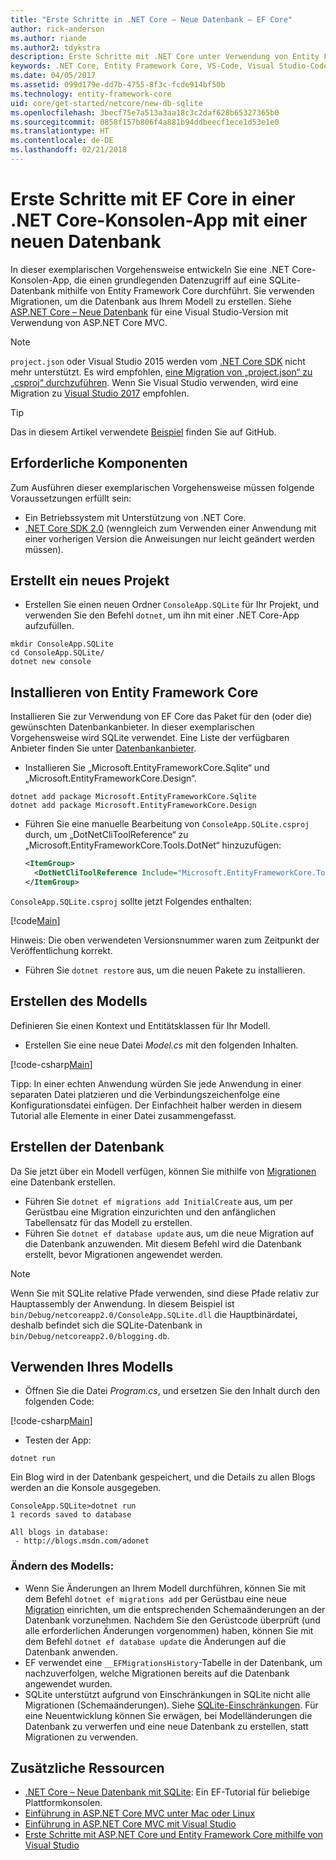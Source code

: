 ```yaml
---
title: "Erste Schritte in .NET Core – Neue Datenbank – EF Core"
author: rick-anderson
ms.author: riande
ms.author2: tdykstra
description: Erste Schritte mit .NET Core unter Verwendung von Entity Framework Core
keywords: .NET Core, Entity Framework Core, VS-Code, Visual Studio-Code, Mac, Linux
ms.date: 04/05/2017
ms.assetid: 099d179e-dd7b-4755-8f3c-fcde914bf50b
ms.technology: entity-framework-core
uid: core/get-started/netcore/new-db-sqlite
ms.openlocfilehash: 3becf75e7a513a3aa18c3c2daf628b65327365b0
ms.sourcegitcommit: 0858f157b806f4a881b94ddbeecf1ece1d53e1e0
ms.translationtype: HT
ms.contentlocale: de-DE
ms.lasthandoff: 02/21/2018
---
```

# <a name="getting-started-with-ef-core-on-net-core-console-app-with-a-new-database"></a>Erste Schritte mit EF Core in einer .NET Core-Konsolen-App mit einer neuen Datenbank

In dieser exemplarischen Vorgehensweise entwickeln Sie eine .NET Core-Konsolen-App, die einen grundlegenden Datenzugriff auf eine SQLite-Datenbank mithilfe von Entity Framework Core durchführt. Sie verwenden Migrationen, um die Datenbank aus Ihrem Modell zu erstellen. Siehe [ASP.NET Core – Neue Datenbank](xref:core/get-started/aspnetcore/new-db) für eine Visual Studio-Version mit Verwendung von ASP.NET Core MVC.

> [!NOTE]  
> `project.json` oder Visual Studio 2015 werden vom [.NET Core SDK](https://www.microsoft.com/net/download/core) nicht mehr unterstützt. Es wird empfohlen, [eine Migration von „project.json“ zu „csproj“ durchzuführen](https://docs.microsoft.com/dotnet/articles/core/migration/). Wenn Sie Visual Studio verwenden, wird eine Migration zu [Visual Studio 2017](https://www.visualstudio.com/downloads/) empfohlen.

> [!TIP]  
> Das in diesem Artikel verwendete [Beispiel](https://github.com/aspnet/EntityFramework.Docs/tree/master/samples/core/GetStarted/NetCore/ConsoleApp.SQLite) finden Sie auf GitHub.

## <a name="prerequisites"></a>Erforderliche Komponenten

Zum Ausführen dieser exemplarischen Vorgehensweise müssen folgende Voraussetzungen erfüllt sein:
* Ein Betriebssystem mit Unterstützung von .NET Core.
* [.NET Core SDK 2.0](https://www.microsoft.com/net/core) (wenngleich zum Verwenden einer Anwendung mit einer vorherigen Version die Anweisungen nur leicht geändert werden müssen).

## <a name="create-a-new-project"></a>Erstellt ein neues Projekt

* Erstellen Sie einen neuen Ordner `ConsoleApp.SQLite` für Ihr Projekt, und verwenden Sie den Befehl `dotnet`, um ihn mit einer .NET Core-App aufzufüllen.

``` Console
mkdir ConsoleApp.SQLite
cd ConsoleApp.SQLite/
dotnet new console
```

## <a name="install-entity-framework-core"></a>Installieren von Entity Framework Core

Installieren Sie zur Verwendung von EF Core das Paket für den (oder die) gewünschten Datenbankanbieter. In dieser exemplarischen Vorgehensweise wird SQLite verwendet. Eine Liste der verfügbaren Anbieter finden Sie unter [Datenbankanbieter](../../providers/index.md).

* Installieren Sie „Microsoft.EntityFrameworkCore.Sqlite“ und „Microsoft.EntityFrameworkCore.Design“.

``` Console
dotnet add package Microsoft.EntityFrameworkCore.Sqlite
dotnet add package Microsoft.EntityFrameworkCore.Design
```

* Führen Sie eine manuelle Bearbeitung von `ConsoleApp.SQLite.csproj` durch, um „DotNetCliToolReference“ zu „Microsoft.EntityFrameworkCore.Tools.DotNet“ hinzuzufügen:

  ``` xml
  <ItemGroup>
    <DotNetCliToolReference Include="Microsoft.EntityFrameworkCore.Tools.DotNet" Version="2.0.0" />
  </ItemGroup>
  ```

`ConsoleApp.SQLite.csproj` sollte jetzt Folgendes enthalten:

[!code[Main](../../../../samples/core/GetStarted/NetCore/ConsoleApp.SQLite/ConsoleApp.SQLite.csproj)]

 Hinweis: Die oben verwendeten Versionsnummer waren zum Zeitpunkt der Veröffentlichung korrekt.

*  Führen Sie `dotnet restore` aus, um die neuen Pakete zu installieren.

## <a name="create-the-model"></a>Erstellen des Modells

Definieren Sie einen Kontext und Entitätsklassen für Ihr Modell.

* Erstellen Sie eine neue Datei *Model.cs* mit den folgenden Inhalten.

[!code-csharp[Main](../../../../samples/core/GetStarted/NetCore/ConsoleApp.SQLite/Model.cs)]

Tipp: In einer echten Anwendung würden Sie jede Anwendung in einer separaten Datei platzieren und die Verbindungszeichenfolge eine Konfigurationsdatei einfügen. Der Einfachheit halber werden in diesem Tutorial alle Elemente in einer Datei zusammengefasst.

## <a name="create-the-database"></a>Erstellen der Datenbank

Da Sie jetzt über ein Modell verfügen, können Sie mithilfe von [Migrationen](https://docs.microsoft.com/aspnet/core/data/ef-mvc/migrations#introduction-to-migrations) eine Datenbank erstellen.

* Führen Sie `dotnet ef migrations add InitialCreate` aus, um per Gerüstbau eine Migration einzurichten und den anfänglichen Tabellensatz für das Modell zu erstellen.
* Führen Sie `dotnet ef database update` aus, um die neue Migration auf die Datenbank anzuwenden. Mit diesem Befehl wird die Datenbank erstellt, bevor Migrationen angewendet werden.

> [!NOTE]  
> Wenn Sie mit SQLite relative Pfade verwenden, sind diese Pfade relativ zur Hauptassembly der Anwendung. In diesem Beispiel ist `bin/Debug/netcoreapp2.0/ConsoleApp.SQLite.dll` die Hauptbinärdatei, deshalb befindet sich die SQLite-Datenbank in `bin/Debug/netcoreapp2.0/blogging.db`.

## <a name="use-your-model"></a>Verwenden Ihres Modells

* Öffnen Sie die Datei *Program.cs*, und ersetzen Sie den Inhalt durch den folgenden Code:

 [!code-csharp[Main](../../../../samples/core/GetStarted/NetCore/ConsoleApp.SQLite/Program.cs)]

* Testen der App:

 `dotnet run`

 Ein Blog wird in der Datenbank gespeichert, und die Details zu allen Blogs werden an die Konsole ausgegeben.

  ``` Console
  ConsoleApp.SQLite>dotnet run
  1 records saved to database

  All blogs in database:
   - http://blogs.msdn.com/adonet
  ```

### <a name="changing-the-model"></a>Ändern des Modells:

- Wenn Sie Änderungen an Ihrem Modell durchführen, können Sie mit dem Befehl `dotnet ef migrations add` per Gerüstbau eine neue [Migration](https://docs.microsoft.com/aspnet/core/data/ef-mvc/migrations#introduction-to-migrations) einrichten, um die entsprechenden Schemaänderungen an der Datenbank vorzunehmen. Nachdem Sie den Gerüstcode überprüft (und alle erforderlichen Änderungen vorgenommen) haben, können Sie mit dem Befehl `dotnet ef database update` die Änderungen auf die Datenbank anwenden.
- EF verwendet eine `__EFMigrationsHistory`-Tabelle in der Datenbank, um nachzuverfolgen, welche Migrationen bereits auf die Datenbank angewendet wurden.
- SQLite unterstützt aufgrund von Einschränkungen in SQLite nicht alle Migrationen (Schemaänderungen). Siehe [SQLite-Einschränkungen](../../providers/sqlite/limitations.md). Für eine Neuentwicklung können Sie erwägen, bei Modelländerungen die Datenbank zu verwerfen und eine neue Datenbank zu erstellen, statt Migrationen zu verwenden.

## <a name="additional-resources"></a>Zusätzliche Ressourcen

* [.NET Core – Neue Datenbank mit SQLite](xref:core/get-started/netcore/new-db-sqlite): Ein EF-Tutorial für beliebige Plattformkonsolen.
* [Einführung in ASP.NET Core MVC unter Mac oder Linux](https://docs.microsoft.com/aspnet/core/tutorials/first-mvc-app-xplat/index)
* [Einführung in ASP.NET Core MVC mit Visual Studio](https://docs.microsoft.com/aspnet/core/tutorials/first-mvc-app/index)
* [Erste Schritte mit ASP.NET Core und Entity Framework Core mithilfe von Visual Studio](https://docs.microsoft.com/aspnet/core/data/ef-mvc/index)
